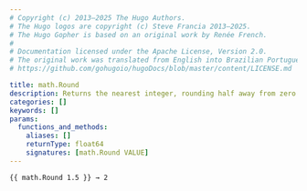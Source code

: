 ```yaml
---
# Copyright (c) 2013–2025 The Hugo Authors.
# The Hugo logos are copyright (c) Steve Francia 2013–2025.
# The Hugo Gopher is based on an original work by Renée French.
#
# Documentation licensed under the Apache License, Version 2.0.
# The original work was translated from English into Brazilian Portuguese.
# https://github.com/gohugoio/hugoDocs/blob/master/content/LICENSE.md

title: math.Round
description: Returns the nearest integer, rounding half away from zero.
categories: []
keywords: []
params:
  functions_and_methods:
    aliases: []
    returnType: float64
    signatures: [math.Round VALUE]
---
```


```go-html-template
{{ math.Round 1.5 }} → 2
```
